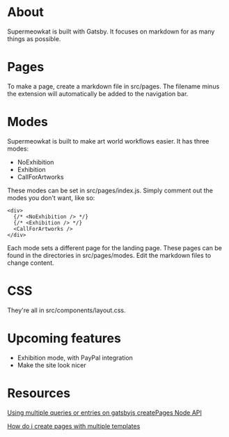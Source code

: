 # About

Supermeowkat is built with Gatsby. It focuses on markdown for as many things as possible.

# Pages

To make a page, create a markdown file in src/pages. The filename minus the extension will automatically be added to the navigation bar.

# Modes

Supermeowkat is built to make art world workflows easier. It has three modes:

- NoExhibition
- Exhibition
- CallForArtworks

These modes can be set in src/pages/index.js. Simply comment out the modes you don't want, like so:

```
<div>
  {/* <NoExhibition /> */}
  {/* <Exhibition /> */}
  <CallForArtworks />
</div>
```

Each mode sets a different page for the landing page. These pages can be found in the directories in src/pages/modes. Edit the markdown files to change content.

# CSS

They're all in src/components/layout.css.

# Upcoming features

- Exhibition mode, with PayPal integration
- Make the site look nicer

# Resources

[Using multiple queries or entries on gatsbyjs createPages Node API](https://swas.io/blog/using-multiple-queries-on-gatsbyjs-createpages-node-api/)

[How do i create pages with multiple templates](https://spectrum.chat/gatsby-js/general/how-do-i-create-pages-with-multiple-templates~cd82ebe3-0d3b-4ce5-8f6a-193353d0867f)
